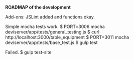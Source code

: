 **ROADMAP of the development**

Add-ons:
JSLint added and functions okay.

Simple mocha tests work.
$ PORT=3006 mocha dev/server/app/tests/general_testing.js
$ curl http://localhost:3000/table_equipment
$ PORT=3011 mocha dev/server/app/tests/base_test.js
$ gulp test

Failed.
$ gulp test-site